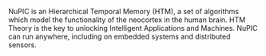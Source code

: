 NuPIC is an Hierarchical Temporal Memory (HTM), a set of algorithms which model
the functionality of the neocortex in the human brain. HTM Theory is the key to
unlocking Intelligent Applications and Machines. NuPIC can run anywhere, 
including on embedded systems and distributed sensors.
